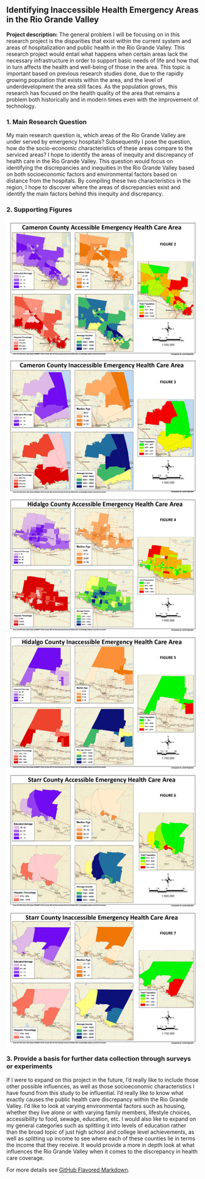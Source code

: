 ## Identifying Inaccessible Health Emergency Areas in the Rio Grande Valley

**Project description:** The general problem I will be focusing on in this research project is the disparities that exist within the current system and areas of hospitalization and public health in the Rio Grande Valley. This research project would entail what happens when certain areas lack the necessary infrastructure in order to support basic needs of life and how that in turn affects the health and well-being of those in the area. This topic is important based on previous research studies done, due to the rapidly growing population that exists within the area, and the level of underdevelopment the area still faces. As the population grows, this research has focused on the health quality of the area that remains a problem both historically and in modern times even with the improvement of technology.

### 1. Main Research Question

My main research question is, which areas of the Rio Grande Valley are under served by emergency hospitals? Subsequently I pose the question, how do the socio-economic characteristics of these areas compare to the serviced areas? I hope to identify the areas of inequity and discrepancy of health care in the Rio Grande Valley. This question would focus on identifying the discrepancies and inequities in the Rio Grande Valley based on both socioeconomic factors and environmental factors based on distance from the hospitals. By compiling these two characteristics in the region, I hope to discover where the areas of discrepancies exist and identify the main factors behind this inequity and discrepancy.  

### 2. Supporting Figures

<img src="images/Final Project Maps1024_2.jpg?raw=true"/>
<img src="images/Final Project Maps1024_3.jpg?raw=true"/>
<img src="images/Final Project Maps1024_4.jpg?raw=true"/>
<img src="images/Final Project Maps1024_5.jpg?raw=true"/>
<img src="images/Final Project Maps1024_6.jpg?raw=true"/>
<img src="images/Final Project Maps1024_7.jpg?raw=true"/>

### 3. Provide a basis for further data collection through surveys or experiments

If I were to expand on this project in the future, I’d really like to include those other possible influences, as well as those socioeconomic characteristics I have found from this study to be influential. I’d really like to know what exactly causes the public health care discrepancy within the Rio Grande Valley. I’d like to look at varying environmental factors such as housing, whether they live alone or with varying family members, lifestyle choices, accessibility to food, sewage, education, etc. I would also like to expand on my general categories such as splitting it into levels of education rather than the broad topic of just high school and college level achievements, as well as splitting up income to see where each of these counties lie in terms the income that they receive. It would provide a more in depth look at what influences the Rio Grande Valley when it comes to the discrepancy in health care coverage.

For more details see [GitHub Flavored Markdown](https://guides.github.com/features/mastering-markdown/).
